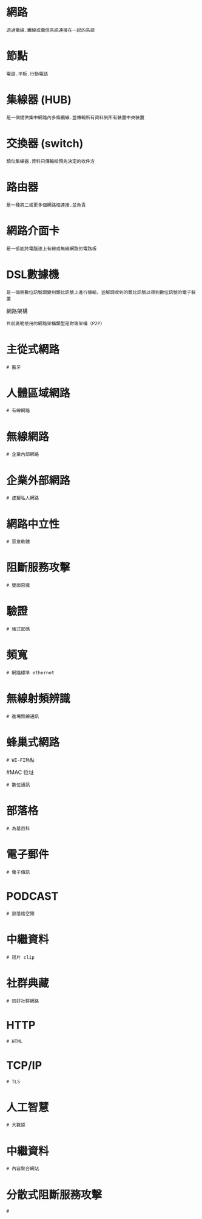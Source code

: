 # 網路 
~~~
透過電線.纜線或電信系統連接在一起的系統
~~~
# 節點
~~~
電話.平板.行動電話
~~~
# 集線器 (HUB)
~~~
是一個提供集中網路內多條纜線.並傳輸所有資料到所有裝置中央裝置
~~~
# 交換器 (switch)
~~~
類似集線器.資料只傳輸給預先決定的收件方
~~~
# 路由器 
~~~
是一種將二或更多個網路相連接.並負責
~~~
# 網路介面卡
~~~
是一張能將電腦連上有線或無線網路的電路板
~~~
# DSL數據機
~~~
是一個將數位訊號調變到類比訊號上進行傳輸，並解調收到的類比訊號以得到數位訊號的電子裝置
~~~
網路架構
~~~
目前廣範使用的網路架構類型是對等架構（P2P）
~~~
# 主從式網路
~~~
# 藍牙
~~~
# 人體區域網路
~~~
# 有線網路
~~~
# 無線網路
~~~
# 企業內部網路
~~~
# 企業外部網路
~~~
# 虛擬私人網路
~~~
# 網路中立性
~~~
# 惡意軟體
~~~
# 阻斷服務攻擊
~~~
# 雙面惡魔 
~~~
# 驗證
~~~
# 強式密碼
~~~
# 頻寬
~~~
# 網路標準 ethernet
~~~
# 無線射頻辨識
~~~
# 進場無線通訊
~~~
# 蜂巢式網路
~~~
# WI-FI熱點
~~~
#MAC 位址
~~~
# 數位通訊
~~~
# 部落格
~~~
# 為基百科
~~~
# 電子郵件
~~~
# 電子傳訊
~~~
# PODCAST
~~~
# 部落格空間
~~~
# 中繼資料
~~~
# 短片 clip
~~~
# 社群典藏
~~~
# 同好社群網路
~~~
# HTTP
~~~
# HTML
~~~
# TCP/IP
~~~
# TLS
~~~
# 人工智慧
~~~
# 大數據
~~~
# 中繼資料
~~~
# 內容聚合網站
~~~
# 分散式阻斷服務攻擊
~~~
# 
